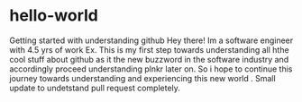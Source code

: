 # hello-world
Getting started with understanding github
Hey there! Im a software engineer with 4.5 yrs of work Ex. This is my first step towards understanding all hthe cool stuff about github as it the new buzzword in the software industry and accordingly proceed understanding plnkr later on.
So i hope to continue this journey towards understanding and experiencing this new world .
Small update to undetstand pull request completely.
